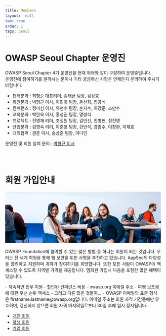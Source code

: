 ```yaml
---
title: Members
layout:  null
tab: true
order: 1
tags: Seoul
---
```


# OWASP Seoul Chapter 운영진

OWASP Seoul Chapter 4기 운영진을 현재 아래와 같이 구성하여 운영중입니다.<br>
운영진에 참여하기를 원하시는 분이나 기타 궁금하신 사항은 언제든지 문의하여 주시기 바랍니다.
  - 챕터분과 : 최형순 대표리더, 김태균 팀장, 김상효
  - 회원분과 : 박형근 이사, 이민욱 팀장, 윤선희, 임공식
  - 컨퍼런스 : 정미심 이사, 유현수 팀장, 손지수, 이강준, 조만수
  - 교육분과 : 박한욱 이사, 홍성권 팀장, 명성식
  - 프로젝트 : 전영재 리더, 조정원 팀장, 김민선, 민병현, 정진영
  - 산업분과 : 김영숙 리더, 이준용 팀장, 강반석, 강종수, 이창환, 이재효
  - 대외협력 : 권준 이사, 송상준 팀장, 이다인

운영진 및 회원 참여 문의 : [박형근 이사](mailto:mirrk1@gmail.com)

<br><br>

# 회원 가입안내
<img src="./assets/images/members-header.png">

<p style='text-align: justify;'>
OWASP Foundation에 참여할 수 있는 많은 방법 중 하나는 회원이 되는 것입니다. 우리는 전 세계 회원을 통해 웹 보안을 위한 사명을 추진하고 있습니다. AppSec의 다양성을 장려하고 지원하며 귀하가 참여하기를 희망합니다. 또한 모든 사람이 OWASP에 액세스할 수 있도록 지역별 가격을 제공합니다. 멤회원 가입시 다음을 포함한 많은 혜택이 있습니다.
</p>
  - 지속적인 업무 지원
  - 할인된 컨퍼런스 비용
  - owasp.org 이메일 주소
  - 여행 보조금에 대한 우선 순위 액세스
  - 그리고 다른 많은 것들이...
  - OWASP 이메일의 표준 형식은 firstname.lastname@owasp.org입니다. 이메일 주소는 회원 자격 기간중에만 유효하며, 갱신하지 않으면 회원 자격 마지막일로부터 30일 후에 일시 정지됩니다.

- [개인 회원](https://owasp.org/membership/)
- [학생 회원](https://owasp.org/membership/?student=yes)
- [기업 회원](https://owasp.org/supporters/)